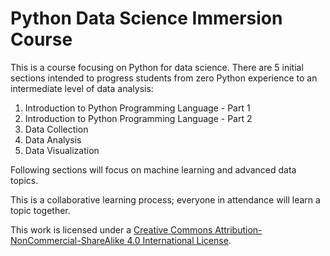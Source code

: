 # Python Data Science Immersion Course

This is a course focusing on Python for data science. There are 5 initial sections intended to progress students from zero Python experience to an intermediate level of data analysis:

1. Introduction to Python Programming Language - Part 1
2. Introduction to Python Programming Language - Part 2
3. Data Collection
4. Data Analysis
5. Data Visualization

Following sections will focus on machine learning and advanced data topics.

This is a collaborative learning process; everyone in attendance will learn a topic together.

This work is licensed under a [Creative Commons Attribution-NonCommercial-ShareAlike 4.0 International License](http://creativecommons.org/licenses/by-nc-sa/4.0/).
